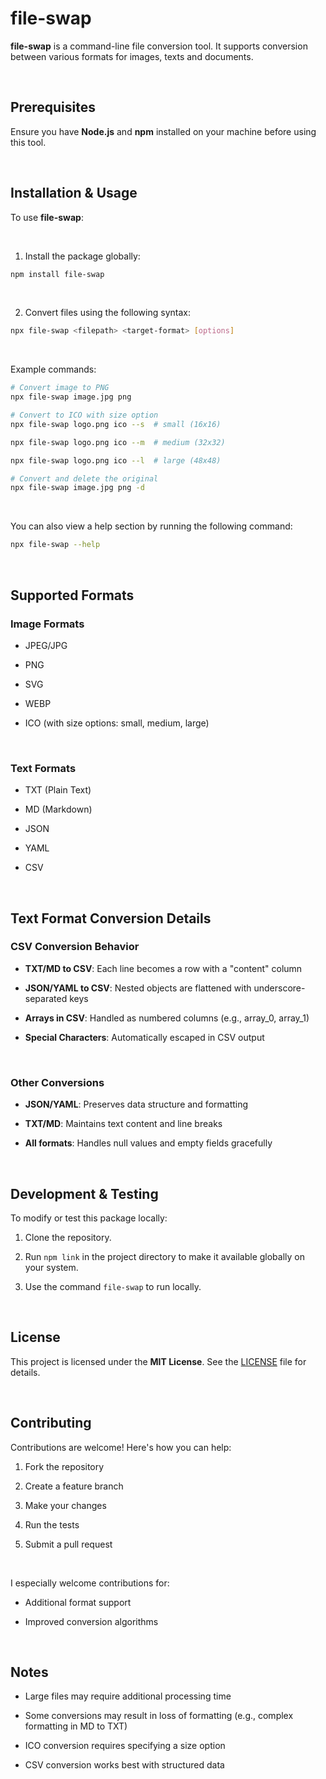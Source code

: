 
#  file-swap

  

**file-swap** is a command-line file conversion tool. It supports conversion between various formats for images, texts and documents.

  

<br>

  

  

##  Prerequisites

  

  

Ensure you have **Node.js** and **npm** installed on your machine before using this tool.

  

  

<br>

  

  

##  Installation & Usage

  

  

To use **file-swap**:

  

<br>


  

1. Install the package globally:

  

```bash
npm install file-swap
```

  

<br>


  

2. Convert files using the following syntax:

  

```bash
npx file-swap <filepath> <target-format> [options]
```

  

<br>


  

Example commands:

  

```bash
# Convert image to PNG
npx file-swap image.jpg png

# Convert to ICO with size option
npx file-swap logo.png ico --s  # small (16x16)

npx file-swap logo.png ico --m  # medium (32x32)

npx file-swap logo.png ico --l  # large (48x48)

# Convert and delete the original
npx file-swap image.jpg png -d
```

<br>

You can also view a help section by running the following command:
```bash
npx file-swap --help
```
  

  

<br>

  

  

##  Supported Formats

  

  

###  Image Formats

  

- JPEG/JPG

  

- PNG

  

- SVG

  

- WEBP

  

- ICO (with size options: small, medium, large)

  
<br>
  

###  Text Formats

  

- TXT (Plain Text)

  

- MD (Markdown)

  

- JSON

  

- YAML

  

- CSV


<br>

  

  

##  Text Format Conversion Details

  

  

###  CSV Conversion Behavior

  

-  **TXT/MD to CSV**: Each line becomes a row with a "content" column

  

-  **JSON/YAML to CSV**: Nested objects are flattened with underscore-separated keys

  

-  **Arrays in CSV**: Handled as numbered columns (e.g., array_0, array_1)

  

-  **Special Characters**: Automatically escaped in CSV output

  
<br>

  

###  Other Conversions

  

-  **JSON/YAML**: Preserves data structure and formatting

  

-  **TXT/MD**: Maintains text content and line breaks

  

-  **All formats**: Handles null values and empty fields gracefully

  

  

<br>

  

  

##  Development & Testing

  

  

To modify or test this package locally:

  

  
  

1. Clone the repository.

  

2. Run ```npm link``` in the project directory to make it available globally on your system.

3. Use the command `file-swap` to run locally.

  

  

<br>

  

  

##  License

  

  

This project is licensed under the **MIT License**. See the [LICENSE](LICENSE) file for details.

  

  

<br>

  

  

##  Contributing

  

  

Contributions are welcome! Here's how you can help:

  

  

1. Fork the repository

  

2. Create a feature branch

  

3. Make your changes

  

4. Run the tests

  

5. Submit a pull request

  

<br>


  

I especially welcome contributions for:

  

- Additional format support

  

- Improved conversion algorithms

  

  

<br>

  

  

##  Notes

  

  

- Large files may require additional processing time

  

- Some conversions may result in loss of formatting (e.g., complex formatting in MD to TXT)

  

- ICO conversion requires specifying a size option

  

- CSV conversion works best with structured data